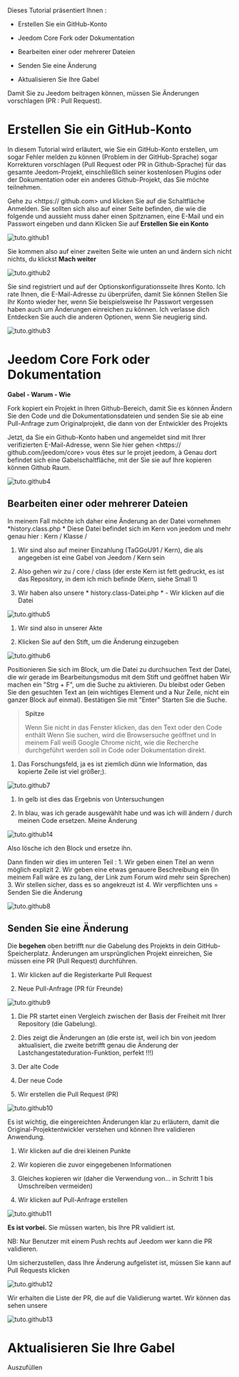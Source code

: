 Dieses Tutorial präsentiert Ihnen :

-   Erstellen Sie ein GitHub-Konto

-   Jeedom Core Fork oder Dokumentation

-   Bearbeiten einer oder mehrerer Dateien

-   Senden Sie eine Änderung

-   Aktualisieren Sie Ihre Gabel

Damit Sie zu Jeedom beitragen können, müssen Sie
Änderungen vorschlagen (PR : Pull Request).

Erstellen Sie ein GitHub-Konto 
===========================

In diesem Tutorial wird erläutert, wie Sie ein GitHub-Konto erstellen,
um sogar Fehler melden zu können (Problem in der GitHub-Sprache)
sogar Korrekturen vorschlagen (Pull Request oder PR in Github-Sprache)
für das gesamte Jeedom-Projekt, einschließlich seiner kostenlosen Plugins oder der
Dokumentation oder ein anderes Github-Projekt, das Sie
möchte teilnehmen.

Gehe zu <https:// github.com> und klicken Sie auf die Schaltfläche Anmelden.
Sie sollten sich also auf einer Seite befinden, die wie die folgende und aussieht
muss daher einen Spitznamen, eine E-Mail und ein Passwort eingeben und dann
Klicken Sie auf **Erstellen Sie ein Konto**

![tuto.github1](images/tuto.github1.png)

Sie kommen also auf einer zweiten Seite wie unten an und ändern sich nicht
nichts, du klickst **Mach weiter**

![tuto.github2](images/tuto.github2.png)

Sie sind registriert und auf der Optionskonfigurationsseite Ihres
Konto. Ich rate Ihnen, die E-Mail-Adresse zu überprüfen, damit Sie können
Stellen Sie Ihr Konto wieder her, wenn Sie beispielsweise Ihr Passwort vergessen haben
auch um Änderungen einreichen zu können. Ich verlasse dich
Entdecken Sie auch die anderen Optionen, wenn Sie neugierig sind.

![tuto.github3](images/tuto.github3.png)

Jeedom Core Fork oder Dokumentation 
==========================================

**Gabel - Warum - Wie**

Fork kopiert ein Projekt in Ihren Github-Bereich, damit Sie es können
Ändern Sie den Code und die Dokumentationsdateien und senden Sie sie ab
eine Pull-Anfrage zum Originalprojekt, die dann von der
Entwickler des Projekts

Jetzt, da Sie ein Github-Konto haben und angemeldet sind
mit Ihrer verifizierten E-Mail-Adresse, wenn Sie hier gehen
<https:// github.com/jeedom/core> vous êtes sur le projet jeedom, à
Genau dort befindet sich eine Gabelschaltfläche, mit der Sie sie auf Ihre kopieren können
Github Raum.

![tuto.github4](images/tuto.github4.png)

Bearbeiten einer oder mehrerer Dateien 
---------------------------------------

In meinem Fall möchte ich daher eine Änderung an der Datei vornehmen
*history.class.php * Diese Datei befindet sich im Kern von jeedom und mehr
genau hier : Kern / Klasse /

1. Wir sind also auf meiner Einzahlung (TaGGoU91 / Kern), die als angegeben ist
    eine Gabel von Jeedom / Kern sein

2. Also gehen wir zu / core / class (der erste Kern ist fett gedruckt, es ist
    das Repository, in dem ich mich befinde (Kern, siehe Small 1)

3. Wir haben also unsere * history.class-Datei.php * - Wir klicken auf die
    Datei

![tuto.github5](images/tuto.github5.png)

1. Wir sind also in unserer Akte

2. Klicken Sie auf den Stift, um die Änderung einzugeben

![tuto.github6](images/tuto.github6.png)

Positionieren Sie sich im Block, um die Datei zu durchsuchen
Text der Datei, die wir gerade im Bearbeitungsmodus mit dem Stift und geöffnet haben
Wir machen ein "Strg + F", um die Suche zu aktivieren. Du bleibst oder
Geben Sie den gesuchten Text an (ein wichtiges Element und a
Nur Zeile, nicht ein ganzer Block auf einmal). Bestätigen Sie mit "Enter"
Starten Sie die Suche.

> **Spitze**
>
> Wenn Sie nicht in das Fenster klicken, das den Text oder den Code enthält
> Wenn Sie suchen, wird die Browsersuche geöffnet und
> In meinem Fall weiß Google Chrome nicht, wie die Recherche durchgeführt werden soll
> in Code oder Dokumentation direkt.

1. Das Forschungsfeld, ja es ist ziemlich dünn wie Information, das
    kopierte Zeile ist viel größer;).

![tuto.github7](images/tuto.github7.png)

1. In gelb ist dies das Ergebnis von Untersuchungen

2. In blau, was ich gerade ausgewählt habe und was ich will
    ändern / durch meinen Code ersetzen. Meine Änderung

![tuto.github14](images/tuto.github14.png)

Also lösche ich den Block und ersetze ihn.

Dann finden wir dies im unteren Teil : 1. Wir geben einen Titel an
wenn möglich explizit 2. Wir geben eine etwas genauere Beschreibung ein
(In meinem Fall wäre es zu lang, der Link zum Forum wird mehr sein
Sprechen) 3. Wir stellen sicher, dass es so angekreuzt ist 4. Wir verpflichten uns =
Senden Sie die Änderung

![tuto.github8](images/tuto.github8.png)

Senden Sie eine Änderung 
--------------------------

Die **begehen** oben betrifft nur die Gabelung des Projekts in
dein GitHub-Speicherplatz. Änderungen am ursprünglichen Projekt einreichen,
Sie müssen eine PR (Pull Request) durchführen.

1. Wir klicken auf die Registerkarte Pull Request

2. Neue Pull-Anfrage (PR für Freunde)

![tuto.github9](images/tuto.github9.png)

1. Die PR startet einen Vergleich zwischen der Basis der Freiheit mit Ihrer
    Repository (die Gabelung).

2. Dies zeigt die Änderungen an (die erste ist, weil ich
    bin von jeedom aktualisiert, die zweite betrifft genau die
    Änderung der Lastchangestateduration-Funktion, perfekt !!!)

3. Der alte Code

4. Der neue Code

5. Wir erstellen die Pull Request (PR)

![tuto.github10](images/tuto.github10.png)

Es ist wichtig, die eingereichten Änderungen klar zu erläutern, damit die
Original-Projektentwickler verstehen und können Ihre validieren
Anwendung.

1. Wir klicken auf die drei kleinen Punkte

2. Wir kopieren die zuvor eingegebenen Informationen

3. Gleiches kopieren wir (daher die Verwendung von… in Schritt 1 bis
    Umschreiben vermeiden)

4. Wir klicken auf Pull-Anfrage erstellen

![tuto.github11](images/tuto.github11.png)

**Es ist vorbei.** Sie müssen warten, bis Ihre PR validiert ist.

NB: Nur Benutzer mit einem Push rechts auf Jeedom wer
kann die PR validieren.

Um sicherzustellen, dass Ihre Änderung aufgelistet ist, müssen Sie
kann auf Pull Requests klicken

![tuto.github12](images/tuto.github12.png)

Wir erhalten die Liste der PR, die auf die Validierung wartet. Wir können das sehen
unsere

![tuto.github13](images/tuto.github13.png)

Aktualisieren Sie Ihre Gabel 
============================

Auszufüllen
